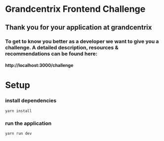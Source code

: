 # Grandcentrix Frontend Challenge

## Thank you for your application at grandcentrix

### To get to know you better as a developer we want to give you a challenge. A detailed description, resources & recommendations can be found here:

####  http://localhost:3000/challenge


# Setup
### install dependencies

```yarn install```

### run the application

```yarn run dev```

